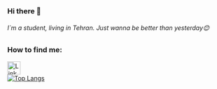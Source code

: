 ### Hi there 👋
###### I`m a student, living in Tehran. Just wanna be better than yesterday😊

### How to find me:

<a href="https://www.linkedin.com/in/seyedali-s-b30a4b1a0/"><img src="https://upload.wikimedia.org/wikipedia/commons/e/e9/Linkedin_icon.svg" alt="LinkedIn" width="30" height="30">
</a>
<br >
[![Top Langs](https://github-readme-stats.vercel.app/api/top-langs/?username=SAliSH79)](https://github.com/SAliSH79/github-readme-stats)



